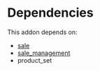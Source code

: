 # Dependencies

This addon depends on:

- [sale](https://github.com/bringout/oca-ocb-sale)
- [sale_management](https://github.com/bringout/oca-ocb-sale)
- product_set
